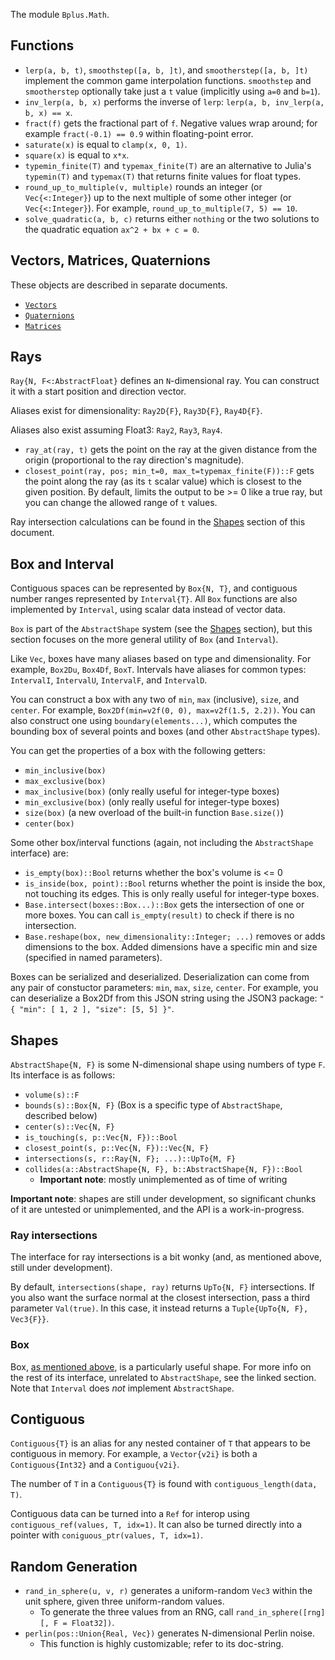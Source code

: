 The module `Bplus.Math`.

## Functions

* `lerp(a, b, t)`, `smoothstep([a, b, ]t)`, and `smootherstep([a, b, ]t)` implement the common game interpolation functions. `smoothstep` and `smootherstep` optionally take just a `t` value (implicitly using `a=0` and `b=1`).
* `inv_lerp(a, b, x)` performs the inverse of `lerp`: `lerp(a, b, inv_lerp(a, b, x) == x`.
* `fract(f)` gets the fractional part of `f`. Negative values wrap around; for example `fract(-0.1) == 0.9` within floating-point error.
* `saturate(x)` is equal to `clamp(x, 0, 1)`.
* `square(x)` is equal to `x*x`.
* `typemin_finite(T)` and `typemax_finite(T)` are an alternative to Julia's `typemin(T)` and `typemax(T)` that returns finite values for float types.
* `round_up_to_multiple(v, multiple)` rounds an integer (or `Vec{<:Integer}`) up to the next multiple of some other integer (or `Vec{<:Integer}`). For example, `round_up_to_multiple(7, 5) == 10`.
* `solve_quadratic(a, b, c)` returns either `nothing` or the two solutions to the quadratic equation `ax^2 + bx + c = 0`.

## Vectors, Matrices, Quaternions

These objects are described in separate documents.

* [`Vectors`](Vec.md)
* [`Quaternions`](Quat.md)
* [`Matrices`](Matrix.md)

## Rays

`Ray{N, F<:AbstractFloat}` defines an `N`-dimensional ray. You can construct it with a start position and direction vector.

Aliases exist for dimensionality: `Ray2D{F}`, `Ray3D{F}`, `Ray4D{F}`.

Aliases also exist assuming Float3: `Ray2`, `Ray3`, `Ray4`.

* `ray_at(ray, t)` gets the point on the ray at the given distance from the origin (proportional to the ray direction's magnitude).
* `closest_point(ray, pos; min_t=0, max_t=typemax_finite(F))::F` gets the point along the ray (as its `t` scalar value) which is closest to the given position. By default, limits the output to be >= 0 like a true ray, but you can change the allowed range of `t` values.

Ray intersection calculations can be found in the [Shapes](#Shapes) section of this document.

## Box and Interval

Contiguous spaces can be represented by `Box{N, T}`, and contiguous number ranges represented by `Interval{T}`. All `Box` functions are also implemented by `Interval`, using scalar data instead of vector data.

`Box` is part of the `AbstractShape` system (see the [Shapes](#Shapes) section), but this section focuses on the more general utility of `Box` (and `Interval`).

Like `Vec`, boxes have many aliases based on type and dimensionality. For example, `Box2Du`, `Box4Df`, `BoxT`. Intervals have aliases for common types: `IntervalI`, `IntervalU`, `IntervalF`, and `IntervalD`.

You can construct a box with any two of `min`, `max` (inclusive), `size`, and `center`. For example, `Box2Df(min=v2f(0, 0), max=v2f(1.5, 2.2))`. You can also construct one using `boundary(elements...)`, which computes the bounding box of several points and boxes (and other `AbstractShape` types).

You can get the properties of a box with the following getters:
  * `min_inclusive(box)`
  * `max_exclusive(box)`
  * `max_inclusive(box)` (only really useful for integer-type boxes)
  * `min_exclusive(box)` (only really useful for integer-type boxes)
  * `size(box)` (a new overload of the built-in function `Base.size()`)
  * `center(box)`

Some other box/interval functions (again, not including the `AbstractShape` interface) are:
  * `is_empty(box)::Bool` returns whether the box's volume is <= 0
  * `is_inside(box, point)::Bool` returns whether the point is inside the box, not touching its edges. This is only really useful for integer-type boxes.
  * `Base.intersect(boxes::Box...)::Box` gets the intersection of one or more boxes. You can call `is_empty(result)` to check if there is no intersection.
  * `Base.reshape(box, new_dimensionality::Integer; ...)` removes or adds dimensions to the box. Added dimensions have a specific min and size (specified in named parameters).

Boxes can be serialized and deserialized. Deserialization can come from any pair of constuctor parameters: `min`, `max`, `size`, `center`. For example, you can deserialize a Box2Df from this JSON string using the JSON3 package: `"{ "min": [ 1, 2 ], "size": [5, 5] }"`.

## Shapes

`AbstractShape{N, F}` is some N-dimensional shape using numbers of type `F`. Its interface is as follows:

* `volume(s)::F`
* `bounds(s)::Box{N, F}` (Box is a specific type of `AbstractShape`, described below)
* `center(s)::Vec{N, F}`
* `is_touching(s, p::Vec{N, F})::Bool`
* `closest_point(s, p::Vec{N, F})::Vec{N, F}`
* `intersections(s, r::Ray{N, F}; ...)::UpTo{M, F}`
* `collides(a::AbstractShape{N, F}, b::AbstractShape{N, F})::Bool`
  * **Important note**: mostly unimplemented as of time of writing

**Important note**: shapes are still under development, so significant chunks of it are untested or unimplemented, and the API is a work-in-progress.

### Ray intersections

The interface for ray intersections is a bit wonky (and, as mentioned above, still under development).

By default, `intersections(shape, ray)` returns `UpTo{N, F}` intersections. If you also want the surface normal at the closest intersection, pass a third parameter `Val(true)`. In this case, it instead returns a `Tuple{UpTo{N, F}, Vec3{F}}`.

### Box

Box, [as mentioned above](#Box-And-Interval), is a particularly useful shape. For more info on the rest of its interface, unrelated to `AbstractShape`, see the linked section. Note that `Interval` does *not* implement `AbstractShape`.

## Contiguous

`Contiguous{T}` is an alias for any nested container of `T` that appears to be contiguous in memory. For example, a `Vector{v2i}` is both a `Contiguous{Int32}` and a `Contiguou{v2i}`.

The number of `T` in a `Contiguous{T}` is found with `contiguous_length(data, T)`.

Contiguous data can be turned into a `Ref` for interop using `contiguous_ref(values, T, idx=1)`. It can also be turned directly into a pointer with `coniguous_ptr(values, T, idx=1)`.

## Random Generation

* `rand_in_sphere(u, v, r)` generates a uniform-random `Vec3` within the unit sphere, given three uniform-random values.
  * To generate the three values from an RNG, call `rand_in_sphere([rng][, F = Float32])`.
* `perlin(pos::Union{Real, Vec})` generates N-dimensional Perlin noise.
  * This function is highly customizable; refer to its doc-string.